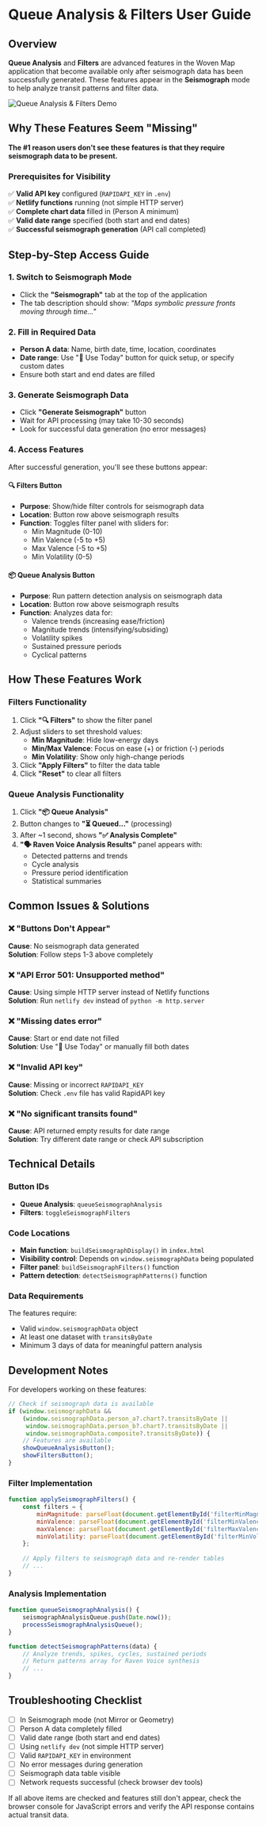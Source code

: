 # Queue Analysis & Filters User Guide

## Overview

**Queue Analysis** and **Filters** are advanced features in the Woven Map application that become available only after seismograph data has been successfully generated. These features appear in the **Seismograph** mode to help analyze transit patterns and filter data.

![Queue Analysis & Filters Demo](https://github.com/user-attachments/assets/cb4427c4-bab0-4a0d-88f8-75a57497a544)

## Why These Features Seem "Missing"

**The #1 reason users don't see these features is that they require seismograph data to be present.**

### Prerequisites for Visibility

✅ **Valid API key** configured (`RAPIDAPI_KEY` in `.env`)  
✅ **Netlify functions** running (not simple HTTP server)  
✅ **Complete chart data** filled in (Person A minimum)  
✅ **Valid date range** specified (both start and end dates)  
✅ **Successful seismograph generation** (API call completed)

## Step-by-Step Access Guide

### 1. Switch to Seismograph Mode
- Click the **"Seismograph"** tab at the top of the application
- The tab description should show: *"Maps symbolic pressure fronts moving through time..."*

### 2. Fill in Required Data
- **Person A data**: Name, birth date, time, location, coordinates
- **Date range**: Use "📅 Use Today" button for quick setup, or specify custom dates
- Ensure both start and end dates are filled

### 3. Generate Seismograph Data
- Click **"Generate Seismograph"** button
- Wait for API processing (may take 10-30 seconds)
- Look for successful data generation (no error messages)

### 4. Access Features
After successful generation, you'll see these buttons appear:

#### 🔍 **Filters Button**
- **Purpose**: Show/hide filter controls for seismograph data
- **Location**: Button row above seismograph results
- **Function**: Toggles filter panel with sliders for:
  - Min Magnitude (0-10)
  - Min Valence (-5 to +5) 
  - Max Valence (-5 to +5)
  - Min Volatility (0-5)

#### 📦 **Queue Analysis Button**
- **Purpose**: Run pattern detection analysis on seismograph data
- **Location**: Button row above seismograph results  
- **Function**: Analyzes data for:
  - Valence trends (increasing ease/friction)
  - Magnitude trends (intensifying/subsiding)
  - Volatility spikes
  - Sustained pressure periods
  - Cyclical patterns

## How These Features Work

### Filters Functionality
1. Click **"🔍 Filters"** to show the filter panel
2. Adjust sliders to set threshold values:
   - **Min Magnitude**: Hide low-energy days
   - **Min/Max Valence**: Focus on ease (+) or friction (-) periods
   - **Min Volatility**: Show only high-change periods
3. Click **"Apply Filters"** to filter the data table
4. Click **"Reset"** to clear all filters

### Queue Analysis Functionality  
1. Click **"📦 Queue Analysis"** 
2. Button changes to **"⏳ Queued..."** (processing)
3. After ~1 second, shows **"✅ Analysis Complete"**
4. **"🗣️ Raven Voice Analysis Results"** panel appears with:
   - Detected patterns and trends
   - Cycle analysis
   - Pressure period identification
   - Statistical summaries

## Common Issues & Solutions

### ❌ "Buttons Don't Appear"
**Cause**: No seismograph data generated  
**Solution**: Follow steps 1-3 above completely

### ❌ "API Error 501: Unsupported method"
**Cause**: Using simple HTTP server instead of Netlify functions  
**Solution**: Run `netlify dev` instead of `python -m http.server`

### ❌ "Missing dates error"
**Cause**: Start or end date not filled  
**Solution**: Use "📅 Use Today" or manually fill both dates

### ❌ "Invalid API key"
**Cause**: Missing or incorrect `RAPIDAPI_KEY`  
**Solution**: Check `.env` file has valid RapidAPI key

### ❌ "No significant transits found"
**Cause**: API returned empty results for date range  
**Solution**: Try different date range or check API subscription

## Technical Details

### Button IDs
- **Queue Analysis**: `queueSeismographAnalysis`
- **Filters**: `toggleSeismographFilters`

### Code Locations
- **Main function**: `buildSeismographDisplay()` in `index.html`
- **Visibility control**: Depends on `window.seismographData` being populated
- **Filter panel**: `buildSeismographFilters()` function
- **Pattern detection**: `detectSeismographPatterns()` function

### Data Requirements
The features require:
- Valid `window.seismographData` object
- At least one dataset with `transitsByDate` 
- Minimum 3 days of data for meaningful pattern analysis

## Development Notes

For developers working on these features:

```javascript
// Check if seismograph data is available
if (window.seismographData && 
    (window.seismographData.person_a?.chart?.transitsByDate ||
     window.seismographData.person_b?.chart?.transitsByDate ||
     window.seismographData.composite?.transitsByDate)) {
    // Features are available
    showQueueAnalysisButton();
    showFiltersButton();
}
```

### Filter Implementation
```javascript
function applySeismographFilters() {
    const filters = {
        minMagnitude: parseFloat(document.getElementById('filterMinMagnitude').value),
        minValence: parseFloat(document.getElementById('filterMinValence').value),
        maxValence: parseFloat(document.getElementById('filterMaxValence').value),
        minVolatility: parseFloat(document.getElementById('filterMinVolatility').value)
    };
    
    // Apply filters to seismograph data and re-render tables
    // ...
}
```

### Analysis Implementation
```javascript
function queueSeismographAnalysis() {
    seismographAnalysisQueue.push(Date.now());
    processSeismographAnalysisQueue();
}

function detectSeismographPatterns(data) {
    // Analyze trends, spikes, cycles, sustained periods
    // Return patterns array for Raven Voice synthesis
    // ...
}
```

## Troubleshooting Checklist

- [ ] In Seismograph mode (not Mirror or Geometry)
- [ ] Person A data completely filled
- [ ] Valid date range (both start and end dates)
- [ ] Using `netlify dev` (not simple HTTP server)
- [ ] Valid `RAPIDAPI_KEY` in environment
- [ ] No error messages during generation
- [ ] Seismograph data table visible
- [ ] Network requests successful (check browser dev tools)

If all above items are checked and features still don't appear, check the browser console for JavaScript errors and verify the API response contains actual transit data.